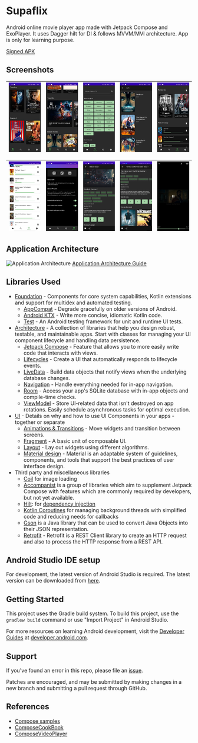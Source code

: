 Supaflix
=================

Android online movie player app made with Jetpack Compose and ExoPlayer. It uses Dagger hilt for DI & follows MVVM/MVI architecture. App is only for learning purpose.

[Signed APK](https://drive.google.com/drive/folders/1ehLgIK5VwBX8GI4_9288SNcNZ8EB45km)  


## Screenshots
| ![HOME](demo/1.SS_HOME.jpg) | ![HOME](demo/2.SS_HOME.jpg) |![Search](demo/3.Search.jpg) |![SearchPaging](demo/5.SearchPaging.jpg) |![History](demo/6.History.jpg) |
|----------|:-------------:|:-------------:|:-------------:|:-------------:|  

| ![History](demo/7.History.jpg) | ![Settings](demo/8.Settings.jpg) |![Detail](demo/9.Detail.jpg) |![Detail](demo/10.Detail.jpg) |![Player](demo/11.Player.jpg) |
|----------|:-------------:|:-------------:|:-------------:|:-------------:|  

Application Architecture
------------
![Application Architecture](https://developer.android.com/topic/libraries/architecture/images/final-architecture.png "Application Architecture")
[Application Architecture Guide](https://developer.android.com/jetpack/guide) 

Libraries Used
--------------
* [Foundation][0] - Components for core system capabilities, Kotlin extensions and support for
  multidex and automated testing.
  * [AppCompat][1] - Degrade gracefully on older versions of Android.
  * [Android KTX][2] - Write more concise, idiomatic Kotlin code.
  * [Test][4] - An Android testing framework for unit and runtime UI tests.
* [Architecture][10] - A collection of libraries that help you design robust, testable, and
  maintainable apps. Start with classes for managing your UI component lifecycle and handling data
  persistence.
  * [Jetpack Compose][11] - Feature that allows you to more easily write code that interacts with views.
  * [Lifecycles][12] - Create a UI that automatically responds to lifecycle events.
  * [LiveData][13] - Build data objects that notify views when the underlying database changes.
  * [Navigation][14] - Handle everything needed for in-app navigation.
  * [Room][16] - Access your app's SQLite database with in-app objects and compile-time checks.
  * [ViewModel][17] - Store UI-related data that isn't destroyed on app rotations. Easily schedule
     asynchronous tasks for optimal execution.
* [UI][30] - Details on why and how to use UI Components in your apps - together or separate
  * [Animations & Transitions][31] - Move widgets and transition between screens.
  * [Fragment][34] - A basic unit of composable UI.
  * [Layout][35] - Lay out widgets using different algorithms.
  * [Material design](https://material.io/design) - Material is an adaptable system of guidelines, components, and tools that support the best practices of user interface design.
* Third party and miscellaneous libraries
  * [Coil][90] for image loading
  * [Accompanist][95] is a group of libraries which aim to supplement Jetpack Compose with features which are commonly required by developers, but not yet available.
  * [Hilt][92]: for [dependency injection][93]
  * [Kotlin Coroutines][91] for managing background threads with simplified code and reducing needs for callbacks
  * [Gson][94] is a Java library that can be used to convert Java Objects into their JSON representation.
  * [Retrofit](https://square.github.io/retrofit/) - Retrofit is a REST Client library to create an HTTP request and also to process the HTTP response from a REST API.

[0]: https://developer.android.com/jetpack/components
[1]: https://developer.android.com/topic/libraries/support-library/packages#v7-appcompat
[2]: https://developer.android.com/kotlin/ktx
[4]: https://developer.android.com/training/testing/
[10]: https://developer.android.com/jetpack/arch/
[11]: https://developer.android.com/jetpack/compose
[12]: https://developer.android.com/topic/libraries/architecture/lifecycle
[13]: https://developer.android.com/topic/libraries/architecture/livedata
[14]: https://developer.android.com/topic/libraries/architecture/navigation/
[16]: https://developer.android.com/topic/libraries/architecture/room
[17]: https://developer.android.com/topic/libraries/architecture/viewmodel
[30]: https://developer.android.com/guide/topics/ui
[31]: https://developer.android.com/training/animation/
[34]: https://developer.android.com/guide/components/fragments
[35]: https://developer.android.com/guide/topics/ui/declaring-layout
[90]: https://google.github.io/accompanist/coil/
[91]: https://kotlinlang.org/docs/reference/coroutines-overview.html
[92]: https://developer.android.com/training/dependency-injection/hilt-android
[93]: https://developer.android.com/training/dependency-injection
[94]: https://github.com/google/gson
[95]: https://google.github.io/accompanist/

Android Studio IDE setup
------------------------
For development, the latest version of Android Studio is required. The latest version can be
downloaded from [here](https://developer.android.com/studio/).

Getting Started
---------------
This project uses the Gradle build system. To build this project, use the
`gradlew build` command or use "Import Project" in Android Studio.

For more resources on learning Android development, visit the
[Developer Guides](https://developer.android.com/guide/) at
[developer.android.com](https://developer.android.com).

Support
-------
If you've found an error in this repo, please file an [issue](https://github.com/ShivamKumarJha/supaflix/issues).

Patches are encouraged, and may be submitted by making changes in a new branch 
and submitting a pull request through GitHub.

References
-------
* [Compose samples](https://github.com/android/compose-samples)
* [ComposeCookBook](https://github.com/Gurupreet/ComposeCookBook)
* [ComposeVideoPlayer](https://github.com/halilozercan/ComposeVideoPlayer)
